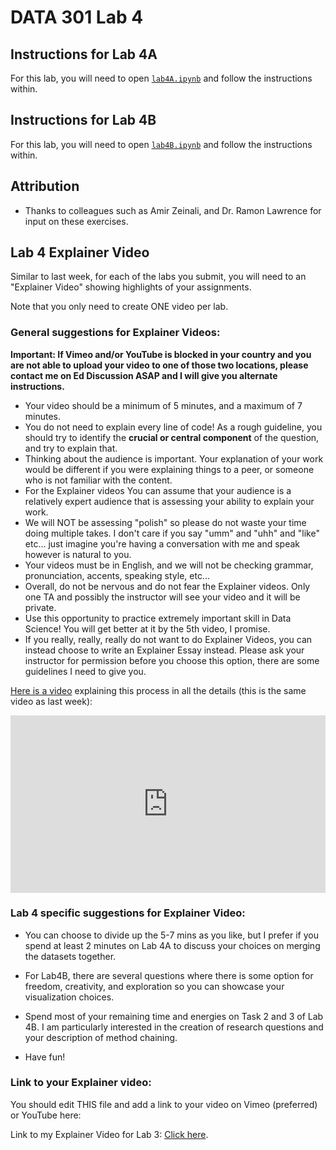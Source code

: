 # DATA 301 Lab 4

## Instructions for Lab 4A

For this lab, you will need to open [`lab4A.ipynb`](lab4A/lab4A.ipynb) and follow the instructions within.

## Instructions for Lab 4B

For this lab, you will need to open [`lab4B.ipynb`](lab4B/lab4B.ipynb) and follow the instructions within.

## Attribution

- Thanks to colleagues such as Amir Zeinali, and Dr. Ramon Lawrence for input on these exercises.

## Lab 4 Explainer Video

Similar to last week, for each of the labs you submit, you will need to an "Explainer Video" showing highlights of your assignments.

Note that you only need to create ONE video per lab.

### General suggestions for Explainer Videos:

**Important: If Vimeo and/or YouTube is blocked in your country and you are not able to upload your video to one of those two locations, please contact me on Ed Discussion ASAP and I will give you alternate instructions.**

- Your video should be a minimum of 5 minutes, and a maximum of 7 minutes.
- You do not need to explain every line of code! As a rough guideline, you should try to identify the **crucial or central component** of the question, and try to explain that.
- Thinking about the audience is important. Your explanation of your work would be different if you were explaining things to a peer, or someone who is not familiar with the content.
- For the Explainer videos You can assume that your audience is a relatively expert audience that is assessing your ability to explain your work.
- We will NOT be assessing "polish" so please do not waste your time doing multiple takes. I don't care if you say "umm" and "uhh" and "like" etc... just imagine you're having a conversation with me and speak however is natural to you.
- Your videos must be in English, and we will not be checking grammar, pronunciation, accents, speaking style, etc...
- Overall, do not be nervous and do not fear the Explainer videos. Only one TA and possibly the instructor will see your video and it will be private. 
- Use this opportunity to practice extremely important skill in Data Science! You will get better at it by the 5th video, I promise.
- If you really, really, really do not want to do Explainer Videos, you can instead choose to write an Explainer Essay instead. Please ask your instructor for permission before you choose this option, there are some guidelines I need to give you.

[Here is a video](https://vimeo.com/572844343) explaining this process in all the details (this is the same video as last week):

<div style="padding:56.25% 0 0 0;position:relative;"><iframe src="https://player.vimeo.com/video/572844343?badge=0&amp;autopause=0&amp;player_id=0&amp;app_id=58479" frameborder="0" allow="autoplay; fullscreen; picture-in-picture" allowfullscreen style="position:absolute;top:0;left:0;width:100%;height:100%;" title="How to: Create, Record, and Share Explainer Videos (Full)"></iframe></div><script src="https://player.vimeo.com/api/player.js"></script>

### Lab 4 specific suggestions for Explainer Video:

- You can choose to divide up the 5-7 mins as you like, but I prefer if you spend at least 2 minutes on Lab 4A to discuss your choices on merging the datasets together. 

- For Lab4B, there are several questions where there is some option for freedom, creativity, and exploration so you can showcase your visualization choices.

- Spend most of your remaining time and energies on Task 2 and 3 of Lab 4B. I am particularly interested in the creation of research questions and your description of method chaining.

- Have fun!

### Link to your Explainer video:

You should edit THIS file and add a link to your video on Vimeo (preferred) or YouTube here:

Link to my Explainer Video for Lab 3: [Click here](https://<yourlinkhere>).
